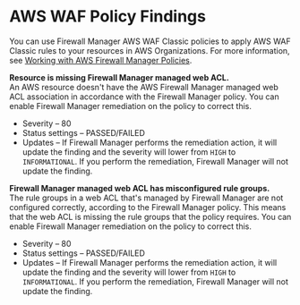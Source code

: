 # AWS WAF Policy Findings<a name="waf-policy-findings"></a>

You can use Firewall Manager AWS WAF Classic policies to apply AWS WAF Classic rules to your resources in AWS Organizations\. For more information, see [Working with AWS Firewall Manager Policies](working-with-policies.md)\.

**Resource is missing Firewall Manager managed web ACL\.**  
An AWS resource doesn't have the AWS Firewall Manager managed web ACL association in accordance with the Firewall Manager policy\. You can enable Firewall Manager remediation on the policy to correct this\. 
+ Severity – 80
+ Status settings – PASSED/FAILED
+ Updates – If Firewall Manager performs the remediation action, it will update the finding and the severity will lower from `HIGH` to `INFORMATIONAL`\. If you perform the remediation, Firewall Manager will not update the finding\. 

**Firewall Manager managed web ACL has misconfigured rule groups\.**  
The rule groups in a web ACL that's managed by Firewall Manager are not configured correctly, according to the Firewall Manager policy\. This means that the web ACL is missing the rule groups that the policy requires\. You can enable Firewall Manager remediation on the policy to correct this\. 
+ Severity – 80
+ Status settings – PASSED/FAILED
+ Updates – If Firewall Manager performs the remediation action, it will update the finding and the severity will lower from `HIGH` to `INFORMATIONAL`\. If you perform the remediation, Firewall Manager will not update the finding\. 